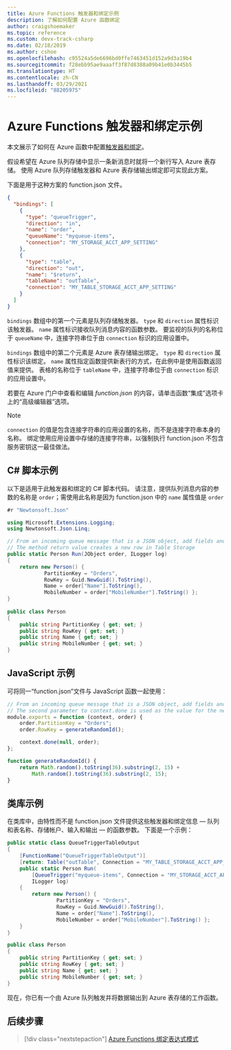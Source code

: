 ```yaml
---
title: Azure Functions 触发器和绑定示例
description: 了解如何配置 Azure 函数绑定
author: craigshoemaker
ms.topic: reference
ms.custom: devx-track-csharp
ms.date: 02/18/2019
ms.author: cshoe
ms.openlocfilehash: c95524a5de6696bd0ffe7463451d152a9d3a19b4
ms.sourcegitcommit: f28ebb95ae9aaaff3f87d8388a09b41e0b3445b5
ms.translationtype: HT
ms.contentlocale: zh-CN
ms.lasthandoff: 03/29/2021
ms.locfileid: "88205975"
---
```

# <a name="azure-functions-trigger-and-binding-example"></a>Azure Functions 触发器和绑定示例

本文展示了如何在 Azure 函数中配置[触发器和绑定](./functions-triggers-bindings.md)。

假设希望在 Azure 队列存储中显示一条新消息时就将一个新行写入 Azure 表存储。 使用 Azure 队列存储触发器和 Azure 表存储输出绑定即可实现此方案。 

下面是用于这种方案的 function.json 文件。 

```json
{
  "bindings": [
    {
      "type": "queueTrigger",
      "direction": "in",
      "name": "order",
      "queueName": "myqueue-items",
      "connection": "MY_STORAGE_ACCT_APP_SETTING"
    },
    {
      "type": "table",
      "direction": "out",
      "name": "$return",
      "tableName": "outTable",
      "connection": "MY_TABLE_STORAGE_ACCT_APP_SETTING"
    }
  ]
}
```

`bindings` 数组中的第一个元素是队列存储触发器。 `type` 和 `direction` 属性标识该触发器。 `name` 属性标识接收队列消息内容的函数参数。 要监视的队列的名称位于 `queueName` 中，连接字符串位于由 `connection` 标识的应用设置中。

`bindings` 数组中的第二个元素是 Azure 表存储输出绑定。 `type` 和 `direction` 属性标识该绑定。 `name` 属性指定函数提供新表行的方式，在此例中是使用函数返回值来提供。 表格的名称位于 `tableName` 中，连接字符串位于由 `connection` 标识的应用设置中。

若要在 Azure 门户中查看和编辑 *function.json* 的内容，请单击函数“集成”选项卡上的“高级编辑器”选项。

> [!NOTE]
> `connection` 的值是包含连接字符串的应用设置的名称，而不是连接字符串本身的名称。 绑定使用应用设置中存储的连接字符串，以强制执行 function.json 不包含服务密钥这一最佳做法。

## <a name="c-script-example"></a>C# 脚本示例

以下是适用于此触发器和绑定的 C# 脚本代码。 请注意，提供队列消息内容的参数的名称是 `order`；需使用此名称是因为 function.json 中的 `name` 属性值是 `order` 

```cs
#r "Newtonsoft.Json"

using Microsoft.Extensions.Logging;
using Newtonsoft.Json.Linq;

// From an incoming queue message that is a JSON object, add fields and write to Table storage
// The method return value creates a new row in Table Storage
public static Person Run(JObject order, ILogger log)
{
    return new Person() { 
            PartitionKey = "Orders", 
            RowKey = Guid.NewGuid().ToString(),  
            Name = order["Name"].ToString(),
            MobileNumber = order["MobileNumber"].ToString() };  
}
 
public class Person
{
    public string PartitionKey { get; set; }
    public string RowKey { get; set; }
    public string Name { get; set; }
    public string MobileNumber { get; set; }
}
```

## <a name="javascript-example"></a>JavaScript 示例

可将同一“function.json”文件与 JavaScript 函数一起使用：

```javascript
// From an incoming queue message that is a JSON object, add fields and write to Table Storage
// The second parameter to context.done is used as the value for the new row
module.exports = function (context, order) {
    order.PartitionKey = "Orders";
    order.RowKey = generateRandomId(); 

    context.done(null, order);
};

function generateRandomId() {
    return Math.random().toString(36).substring(2, 15) +
        Math.random().toString(36).substring(2, 15);
}
```

## <a name="class-library-example"></a>类库示例

在类库中，由特性而不是 function.json 文件提供这些触发器和绑定信息 &mdash; 队列和表名称、存储帐户、输入和输出 &mdash; 的函数参数。 下面是一个示例：

```csharp
public static class QueueTriggerTableOutput
{
    [FunctionName("QueueTriggerTableOutput")]
    [return: Table("outTable", Connection = "MY_TABLE_STORAGE_ACCT_APP_SETTING")]
    public static Person Run(
        [QueueTrigger("myqueue-items", Connection = "MY_STORAGE_ACCT_APP_SETTING")]JObject order,
        ILogger log)
    {
        return new Person() {
                PartitionKey = "Orders",
                RowKey = Guid.NewGuid().ToString(),
                Name = order["Name"].ToString(),
                MobileNumber = order["MobileNumber"].ToString() };
    }
}

public class Person
{
    public string PartitionKey { get; set; }
    public string RowKey { get; set; }
    public string Name { get; set; }
    public string MobileNumber { get; set; }
}
```

现在，你已有一个由 Azure 队列触发并将数据输出到 Azure 表存储的工作函数。

## <a name="next-steps"></a>后续步骤

> [!div class="nextstepaction"]
> [Azure Functions 绑定表达式模式](./functions-bindings-expressions-patterns.md)

